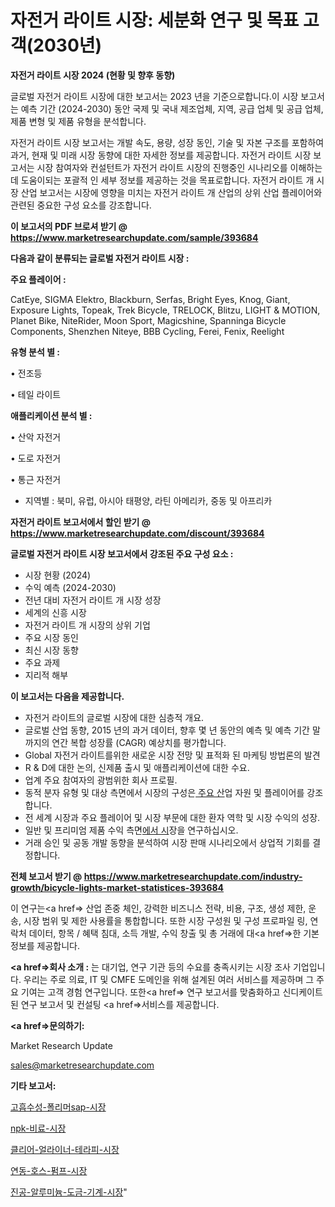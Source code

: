 # 자전거 라이트 시장: 세분화 연구 및 목표 고객(2030년)

<strong>자전거 라이트 시장 2024 (현황 및 향후 동향)</strong>

글로벌 자전거 라이트 시장에 대한 보고서는 2023 년을 기준으로합니다.이 시장 보고서는 예측 기간 (2024-2030) 동안 국제 및 국내 제조업체, 지역, 공급 업체 및 공급 업체, 제품 변형 및 제품 유형을 분석합니다.

자전거 라이트 시장 보고서는 개발 속도, 용량, 성장 동인, 기술 및 자본 구조를 포함하여 과거, 현재 및 미래 시장 동향에 대한 자세한 정보를 제공합니다. 자전거 라이트 시장 보고서는 시장 참여자와 컨설턴트가 자전거 라이트 시장의 진행중인 시나리오를 이해하는 데 도움이되는 포괄적 인 세부 정보를 제공하는 것을 목표로합니다. 자전거 라이트 개 시장 산업 보고서는 시장에 영향을 미치는 자전거 라이트 개 산업의 상위 산업 플레이어와 관련된 중요한 구성 요소를 강조합니다.



<strong>이 보고서의 PDF 브로셔 받기 @ <a href=https://www.marketresearchupdate.com/sample/393684>https://www.marketresearchupdate.com/sample/393684</a></strong>



<strong>다음과 같이 분류되는 글로벌 자전거 라이트 시장 :</strong>



<strong>주요 플레이어 :</strong>

CatEye, SIGMA Elektro, Blackburn, Serfas, Bright Eyes, Knog, Giant, Exposure Lights, Topeak, Trek Bicycle, TRELOCK, Blitzu, LIGHT & MOTION, Planet Bike, NiteRider, Moon Sport, Magicshine, Spanninga Bicycle Components, Shenzhen Niteye, BBB Cycling, Ferei, Fenix, Reelight



<strong>유형 분석 별 :</strong>

• 전조등

• 테일 라이트



<strong>애플리케이션 분석 별 :</strong>

• 산악 자전거

• 도로 자전거

• 통근 자전거

<ul>
  <li>지역별 : 북미, 유럽, 아시아 태평양, 라틴 아메리카, 중동 및 아프리카</li>
</ul>


<strong>자전거 라이트 보고서에서 할인 받기 @ <a href=https://www.marketresearchupdate.com/discount/393684>https://www.marketresearchupdate.com/discount/393684</a></strong>



<strong>글로벌 자전거 라이트 시장 보고서에서 강조된 주요 구성 요소 :</strong>
<ul>
  <li>시장 현황 (2024)</li>
  <li>수익 예측 (2024-2030)</li>
  <li>전년 대비 자전거 라이트 개 시장 성장</li>
  <li>세계의 신흥 시장</li>
  <li>자전거 라이트 개 시장의 상위 기업</li>
  <li>주요 시장 동인</li>
  <li>최신 시장 동향</li>
  <li>주요 과제</li>
  <li>지리적 해부</li>
</ul>


<strong>이 보고서는 다음을 제공합니다.</strong>
<ul>
  <li>자전거 라이트의 글로벌 시장에 대한 심층적 개요.</li>
  <li>글로벌 산업 동향, 2015 년의 과거 데이터, 향후 몇 년 동안의 예측 및 예측 기간 말까지의 연간 복합 성장률 (CAGR) 예상치를 평가합니다.</li>
  <li>Global 자전거 라이트를위한 새로운 시장 전망 및 표적화 된 마케팅 방법론의 발견</li>
  <li>R &amp; D에 대한 논의, 신제품 출시 및 애플리케이션에 대한 수요.</li>
  <li>업계 주요 참여자의 광범위한 회사 프로필.</li>
  <li>동적 분자 유형 및 대상 측면에서 시장의 구성은<a href=> 주요 산</a>업 자원 및 플레이어를 강조합니다.</li>
  <li>전 세계 시장과 주요 플레이어 및 시장 부문에 대한 환자 역학 및 시장 수익의 성장.</li>
  <li>일반 및 프리미엄 제품 수익 측면<a href=>에서 시</a>장을 연구하십시오.</li>
  <li>거래 승인 및 공동 개발 동향을 분석하여 시장 판매 시나리오에서 상업적 기회를 결정합니다.</li>
</ul>



<strong>전체 보고서 받기 @ <a href=https://www.marketresearchupdate.com/industry-growth/bicycle-lights-market-statistices-393684>https://www.marketresearchupdate.com/industry-growth/bicycle-lights-market-statistices-393684</a></strong>

이 연구는<a href=> 산업 존중</a> 체인, 강력한 비즈니스 전략, 비용, 구조, 생성 제한, 운송, 시장 범위 및 제한 사용률을 통합합니다. 또한 시장 구성원 및 구성 프로파일 링, 연락처 데이터, 항목 / 혜택 침대, 소득 개발, 수익 창출 및 총 거래에 대<a href=>한 기본 </a>정보를 제공합니다.



<strong><a href=>회사 소</a>개 :</strong>
는 대기업, 연구 기관 등의 수요를 충족시키는 시장 조사 기업입니다. 우리는 주로 의료, IT 및 CMFE 도메인을 위해 설계된 여러 서비스를 제공하며 그 주요 기여는 고객 경험 연구입니다. 또한<a href=> 연구 보</a>고서를 맞춤화하고 신디케이트 된 연구 보고서 및 컨설팅 <a href=>서비스</a>를 제공합니다.



<strong><a href=>문의하기:</a></strong>

Market Research Update

sales@marketresearchupdate.com



<strong>기타 보고서:</strong>

<a href=https://www.linkedin.com/pulse/고흡수성-폴리머sap-시장-현재-및-미래-성장-2029-market-matrix-musings-analysis/>고흡수성-폴리머sap-시장</a>

<a href=https://www.linkedin.com/pulse/npk-비료-시장-진입-전략-및-위험-평가2029년-isdailynews-cokgf/>npk-비료-시장</a>

<a href=https://www.linkedin.com/pulse/클리어-얼라이너-테라피-시장-동향-및-성장-전망-analytics-avenue-adventures-24-ana-4yqmf/>클리어-얼라이너-테라피-시장</a>

<a href=https://www.linkedin.com/pulse/연동-호스-펌프-시장-세분화-연구-및-목표-고객2030년-consumer-connection-chronicles-24--rmcwf/>연동-호스-펌프-시장</a>

<a href=https://www.linkedin.com/pulse/진공-알루미늄-도금-기계-시장-경쟁-분석-및-성장-잠재력-2030-qnqdf/>진공-알루미늄-도금-기계-시장</a>"
